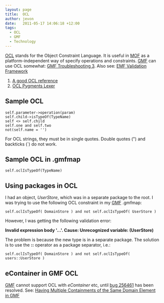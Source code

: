 ```yaml
---
layout: page
title:  OCL
author: jevon
date:   2011-05-17 14:06:18 +12:00
tags:
  - OCL
  - GMF
  - Technology
---
```


[OCL](OCL.md) stands for the Object Constraint Language. It is useful in [MOF](mof.md) as a platform-independent way of specify operations and constraints. [GMF](GMF.md) can use OCL somewhat: [GMF Troubleshooting 3](GMF_Troubleshooting_3.md). Also see: [EMF Validation Framework](EMF_Validation_Framework.md)

1. <a href="http://www.eoinwoods.info/doc/ocl_quick_reference.pdf">A good OCL reference</a>
1. [OCL Pygments Lexer](OCL_Pygments_Lexer.md)

## Sample OCL
```
self.parameter->operation(param)
self.child->isTypeOf(TypeName)
self <> self.child
self.one and self.two
not(self.name = '')
```

For OCL strings, they must be in single quotes. Double quotes (") and backticks (`) do not work.

## Sample OCL in .gmfmap
`self.oclIsTypeOf(TypeName)`

## Using packages in OCL
I had an object, _UserStore_, which was in a separate package to the root. I was trying to use the following OCL constraint in my [GMF](GMF.md) .gmfmap:

`self.oclIsTypeOf( DomainStore ) and not self.oclIsTypeOf( UserStore )`

However, I was getting the following validation error:

**Invalid expression body '...'. Cause: Unrecognized variable: (UserStore)**

The problem is because the new type is in a separate package. The solution is to use the **::** operator as a package separator, i.e.:

`self.oclIsTypeOf( DomainStore ) and not self.oclIsTypeOf( users::UserStore )`

## eContainer in GMF OCL
[GMF](GMF.md) cannot support OCL with _eContainer_ etc, until <a href="https://bugs.eclipse.org/bugs/show_bug.cgi?id=256461">bug 256461</a> has been resolved. See: [Having Multiple Containments of the Same Domain Element in GMF](Having_Multiple_Containments_of_the_Same_Domain_Element_in_GMF.md)
